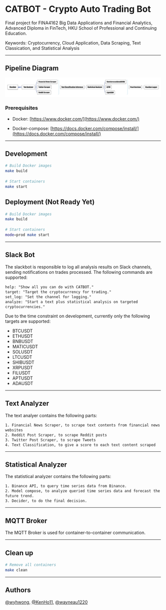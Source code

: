 # CATBOT - Crypto Auto Trading Bot
Final project for FINA4162 Big Data Applications and Financial Analytics, Advanced Diploma in FinTech, HKU School of Professional and Continuing Education.

Keywords: Cryptocurrency, Cloud Application, Data Scraping, Text Classication, and Statistical Analysis

---

## Pipeline Diagram

![plot](./images/pipeline_diagram.jpg)

### Prerequisites

- Docker: [https://www.docker.com/](https://www.docker.com/)

- Docker-compose: [https://docs.docker.com/compose/install/](https://docs.docker.com/compose/install/)

---

## Development

```bash
# Build Docker images
make build

# Start containers
make start
```

## Deployment (Not Ready Yet)

```bash
# Build Docker images
make build

# Start containers
mode=prod make start
```

---

## Slack Bot

The slackbot is responsible to log all analysis results on Slack channels, sending notifications on trades processed. The following commands are supported:

```
help: "Show all you can do with CATBOT."
target: "Target the cryptocurrency for trading."
set_log: "Set the channel for logging."
analyze: "Start a text plus statistical analysis on targeted cryptocurrencies."
```

Due to the time constraint on development, currently only the following targets are supported:
- BTCUSDT
- ETHUSDT
- BNBUSDT
- MATICUSDT
- SOLUSDT
- LTCUSDT
- SHIBUSDT
- XRPUSDT
- FILUSDT
- APTUSDT
- ADAUSDT

---

## Text Analyzer

The text analyer contains the following parts:

    1. Financial News Scraper, to scrape text contents from financial news websites
    2. Reddit Post Scraper, to scrape Reddit posts
    3. Twitter Post Scraper, to scrape Tweets
    4. Text Classification, to give a score to each text content scraped

---

## Statistical Analyzer

The statistical analyzer contains the following parts:

    1. Binance API, to query time series data from Binance.
    2. Model compose, to analyze queried time series data and forecast the future trend.
    3. Decider, to do the final decision.

---

## MQTT Broker

The MQTT Broker is used for container-to-container communication.

---

## Clean up

```bash
# Remove all containers
make clean
```

---

## Authors
[@wyhwong](https://github.com/wyhwong), [@KenHo11](https://github.com/KenHo11), [@wayneau1220](https://github.com/wayneau1220)
